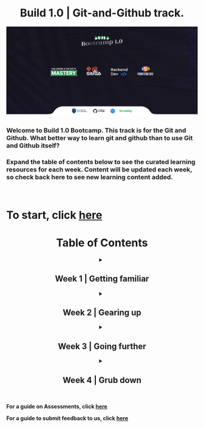 <h1 align="center"> Build 1.0 | Git-and-Github track. </h1>

<p align="center">
  <img src="images/buildbootcamp.jpg">
</p>

<h3> <b> Welcome to Build 1.0 Bootcamp. </b> This track is for the Git and Github. What better way to learn git and github than to use Git and Github itself?</h3>

<h3>Expand the table of contents below to see the curated learning resources for each week. Content will be updated each week, so check back here to see new learning content added. </h3>

<br>

# To start, click [here](./Week_1/0_week1.md)

<h1 align="center" ><b>Table of Contents<b></h1>



<details align="center" >
<summary> <h2>Week 1 | Getting familiar</h2> </summary>

**Go to
  [Week 1](./Week_1/0_week1.md)**

**Go to your [Week 1 Assessment](https://github.com/mlscunizik/Build-Bootcamp/blob/main/Week_1/7_Understanding_Git_terminlologies.md#week-1-wrap-up)**

</details>



<details align="center" >
<summary> <h2>Week 2 | Gearing up</h2> </summary>

**Go to
  [Week 2](./Week_2/0_week2.md)**

**Go to your [Week 2 Assessment](./Week_2/assessment.md)**

</details>



<details align="center" >
<summary> <h2>Week 3 | Going further</h2> </summary>

**Go to
  [Week 3](./Week_3/0_week3.md)**

**Go to your [Week 3 Assessment](./Week_3/3_assessment.md)**


</details>



<details align="center" >
<summary> <h2>Week 4 | Grub down</h2> </summary>

**Go to
  [Week 4](./Week_4/0_week4.md)**


</details>

<br>


For a guide on Assessments, click
[here](./assessments.md)

For a guide to submit feedback to us, click
[here](./feedback.md)







